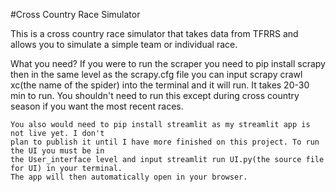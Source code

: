 #Cross Country Race Simulator

This is a cross country race simulator that takes data from TFRRS and allows you
to simulate a simple team or individual race. 

What you need?
    If you were to run the scraper you need to pip install scrapy then in the same level 
    as the scrapy.cfg file you can input scrapy crawl xc(the name of the spider) into the terminal
    and it will run. It takes 20-30 min to run. You shouldn't need to run this except during cross 
    country season if you want the most recent races. 

    You also would need to pip install streamlit as my streamlit app is not live yet. I don't
    plan to publish it until I have more finished on this project. To run the UI you must be in 
    the User_interface level and input streamlit run UI.py(the source file for UI) in your terminal. 
    The app will then automatically open in your browser. 




